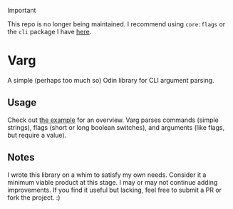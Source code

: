 > [!IMPORTANT]
> This repo is no longer being maintained. I recommend using `core:flags` or the `cli` package I have [here](https://github.com/dogue/dogma).

# Varg

A simple (perhaps too much so) Odin library for CLI argument parsing.

## Usage

Check out [the example](./example/simple.odin) for an overview. Varg parses commands (simple strings), flags (short or long boolean switches), and arguments (like flags, but require a value).

## Notes

I wrote this library on a whim to satisfy my own needs. Consider it a minimum viable product at this stage. I may or may not continue adding improvements. If you find it useful but lacking, feel free to submit a PR or fork the project. :)

